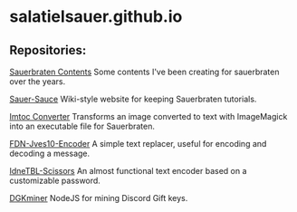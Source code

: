 # salatielsauer.github.io

## Repositories:
[Sauerbraten Contents](https://github.com/SalatielSauer/Sauerbraten-Content)
Some contents I've been creating for sauerbraten over the years.

[Sauer-Sauce](https://sauer-sauce.github.io)
Wiki-style website for keeping Sauerbraten tutorials.

[Imtoc Converter](https://salatielsauer.github.io/IMTOC-Converter/)
Transforms an image converted to text with ImageMagick into an executable file for Sauerbraten.

[FDN-Jves10-Encoder](https://salatielsauer.github.io/FDN-Jves10-Encoder/)
A simple text replacer, useful for encoding and decoding a message.

[IdneTBL-Scissors](https://salatielsauer.github.io/IdneTBL-Scissors/)
An almost functional text encoder based on a customizable password.

[DGKminer](https://gist.github.com/SalatielSauer/a0d9df2cd3b16bb90acf9d06e357a4bf)
NodeJS for mining Discord Gift keys.
